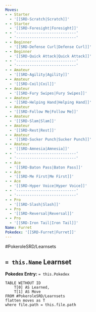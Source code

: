 ```yaml
---
Moves:
- - Starter
  - '[[SRD-Scratch|Scratch]]'
- - Starter
  - '[[SRD-Foresight|Foresight]]'
- - '---------------------------'
  - '---------------------------'
- - Beginner
  - '[[SRD-Defense Curl|Defense Curl]]'
- - Beginner
  - '[[SRD-Quick Attack|Quick Attack]]'
- - '---------------------------'
  - '---------------------------'
- - Amateur
  - '[[SRD-Agility|Agility]]'
- - Amateur
  - '[[SRD-Coil|Coil]]'
- - Amateur
  - '[[SRD-Fury Swipes|Fury Swipes]]'
- - Amateur
  - '[[SRD-Helping Hand|Helping Hand]]'
- - Amateur
  - '[[SRD-Follow Me|Follow Me]]'
- - Amateur
  - '[[SRD-Slam|Slam]]'
- - Amateur
  - '[[SRD-Rest|Rest]]'
- - Amateur
  - '[[SRD-Sucker Punch|Sucker Punch]]'
- - Amateur
  - '[[SRD-Amnesia|Amnesia]]'
- - '---------------------------'
  - '---------------------------'
- - Ace
  - '[[SRD-Baton Pass|Baton Pass]]'
- - Ace
  - '[[SRD-Me First|Me First]]'
- - Ace
  - '[[SRD-Hyper Voice|Hyper Voice]]'
- - '---------------------------'
  - '---------------------------'
- - Pro
  - '[[SRD-Slash|Slash]]'
- - Pro
  - '[[SRD-Reversal|Reversal]]'
- - Pro
  - '[[SRD-Iron Tail|Iron Tail]]'
Name: Furret
Pokedex: '[[SRD-Furret|Furret]]'
---
```


#PokeroleSRD/Learnsets

## `= this.Name` Learnset

**Pokedex Entry:** `= this.Pokedex`

```dataview
TABLE WITHOUT ID
    T[0] AS Learned,
    T[1] AS Move
FROM #PokeroleSRD/Learnsets
flatten moves as T
where file.path = this.file.path
```
